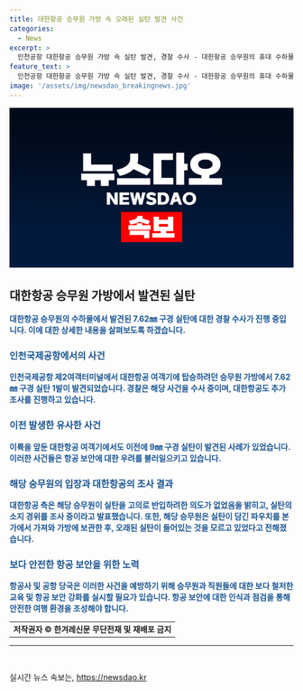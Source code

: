 ```yaml
---
title: 대한항공 승무원 가방 속 오래된 실탄 발견 사건
categories:
  - News
excerpt: >
  인천공항 대한항공 승무원 가방 속 실탄 발견, 경찰 수사 - 대한항공 승무원의 휴대 수하물 속에서 7.62㎜ 구경 실탄 1발이 발견되어 경찰이 수사에 착수했다. 대한항공은 승무원이 실탄을 고의로 반입하지 않았으며, 본가에서 가져온 파우치에 예전 실탄이 들어있었던 것으로 확인됐다. 인천공항에서는 이번 사건 이전에도 여객기에서 실탄이 발견된 사례가 있었다.
feature_text: >
  인천공항 대한항공 승무원 가방 속 실탄 발견, 경찰 수사 - 대한항공 승무원의 휴대 수하물 속에서 7.62㎜ 구경 실탄 1발이 발견되어 경찰이 수사에 착수했다. 대한항공은 승무원이 실탄을 고의로 반입하지 않았으며, 본가에서 가져온 파우치에 예전 실탄이 들어있었던 것으로 확인됐다. 인천공항에서는 이번 사건 이전에도 여객기에서 실탄이 발견된 사례가 있었다.
image: '/assets/img/newsdao_breakingnews.jpg'
---
```


<p><img src="/assets/img/newsdao_breakingnews.jpg" alt="pcversion 속보" /></p>

<h2 data-ke-size="size26">대한항공 승무원 가방에서 발견된 실탄</h2>

<p data-ke-size="size16"><b><span style="color: #1a5490;">대한항공 승무원의 수하물에서 발견된 7.62㎜ 구경 실탄에 대한 경찰 수사가 진행 중입니다. 이에 대한 상세한 내용을 살펴보도록 하겠습니다.</span></b></p>

<h3><b><span style="color: #1a5490;">인천국제공항에서의 사건</span></b></h3>

<p data-ke-size="size16"><b><span style="color: #1a5490;">인천국제공항 제2여객터미널에서 대한항공 여객기에 탑승하려던 승무원 가방에서 7.62㎜ 구경 실탄 1발이 발견되었습니다. 경찰은 해당 사건을 수사 중이며, 대한항공도 추가 조사를 진행하고 있습니다.</span></b></p>

<h3><b><span style="color: #1a5490;">이전 발생한 유사한 사건</span></b></h3>

<p data-ke-size="size16"><b><span style="color: #1a5490;">이륙을 앞둔 대한항공 여객기에서도 이전에 9㎜ 구경 실탄이 발견된 사례가 있었습니다. 이러한 사건들은 항공 보안에 대한 우려를 불러일으키고 있습니다.</span></b></p>

<h3><b><span style="color: #1a5490;">해당 승무원의 입장과 대한항공의 조사 결과</span></b></h3>

<p data-ke-size="size16"><b><span style="color: #1a5490;">대한항공 측은 해당 승무원이 실탄을 고의로 반입하려한 의도가 없었음을 밝히고, 실탄의 소지 경위를 조사 중이라고 발표했습니다. 또한, 해당 승무원은 실탄이 담긴 파우치를 본가에서 가져와 가방에 보관한 후, 오래된 실탄이 들어있는 것을 모르고 있었다고 전해졌습니다.</span></b></p>

<h3><b><span style="color: #1a5490;">보다 안전한 항공 보안을 위한 노력</span></b></h3>

<p data-ke-size="size16"><b><span style="color: #1a5490;">항공사 및 공항 당국은 이러한 사건을 예방하기 위해 승무원과 직원들에 대한 보다 철저한 교육 및 항공 보안 강화를 실시할 필요가 있습니다. 항공 보안에 대한 인식과 점검을 통해 안전한 여행 환경을 조성해야 합니다.</span></b></p>

<table>
    <tbody>
        <tr>
            <td style="text-align: center; height: 17px;"><b>저작권자 © 한겨레신문 무단전재 및 재배포 금지</b></td>
        </tr>
    </tbody>
</table>

<hr />

<p data-ke-size="size16">&nbsp;</p>
실시간 뉴스 속보는, <a href="https://newsdao.kr" rel="dofollow">https://newsdao.kr</a>


